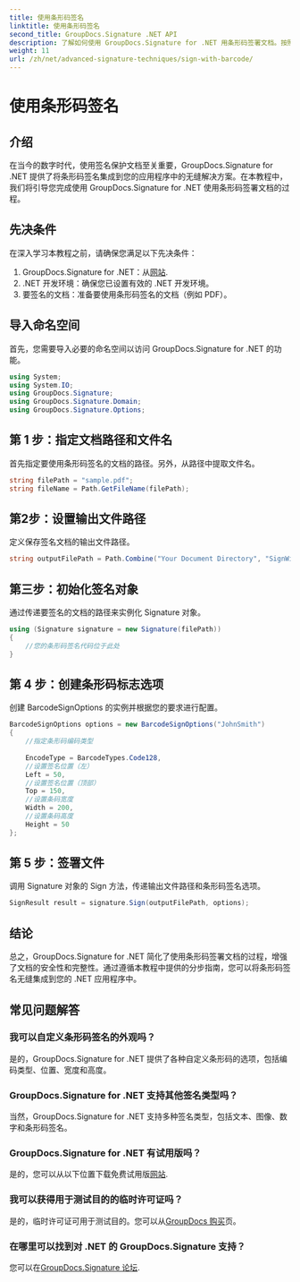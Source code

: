 ```yaml
---
title: 使用条形码签名
linktitle: 使用条形码签名
second_title: GroupDocs.Signature .NET API
description: 了解如何使用 GroupDocs.Signature for .NET 用条形码签署文档。按照我们的分步指南进行无缝集成。
weight: 11
url: /zh/net/advanced-signature-techniques/sign-with-barcode/
---
```


# 使用条形码签名

## 介绍
在当今的数字时代，使用签名保护文档至关重要，GroupDocs.Signature for .NET 提供了将条形码签名集成到您的应用程序中的无缝解决方案。在本教程中，我们将引导您完成使用 GroupDocs.Signature for .NET 使用条形码签署文档的过程。
## 先决条件
在深入学习本教程之前，请确保您满足以下先决条件：
1.  GroupDocs.Signature for .NET：从[网站](https://releases.groupdocs.com/signature/net/).
2. .NET 开发环境：确保您已设置有效的 .NET 开发环境。
3. 要签名的文档：准备要使用条形码签名的文档（例如 PDF）。

## 导入命名空间
首先，您需要导入必要的命名空间以访问 GroupDocs.Signature for .NET 的功能。
```csharp
using System;
using System.IO;
using GroupDocs.Signature;
using GroupDocs.Signature.Domain;
using GroupDocs.Signature.Options;
```
## 第 1 步：指定文档路径和文件名
首先指定要使用条形码签名的文档的路径。另外，从路径中提取文件名。
```csharp
string filePath = "sample.pdf";
string fileName = Path.GetFileName(filePath);
```
## 第2步：设置输出文件路径
定义保存签名文档的输出文件路径。
```csharp
string outputFilePath = Path.Combine("Your Document Directory", "SignWithBarcode", fileName);
```
## 第三步：初始化签名对象
通过传递要签名的文档的路径来实例化 Signature 对象。
```csharp
using (Signature signature = new Signature(filePath))
{
    //您的条形码签名代码位于此处
}
```
## 第 4 步：创建条形码标志选项
创建 BarcodeSignOptions 的实例并根据您的要求进行配置。
```csharp
BarcodeSignOptions options = new BarcodeSignOptions("JohnSmith")
{
	//指定条形码编码类型
	
    EncodeType = BarcodeTypes.Code128,
    //设置签名位置（左）
	Left = 50,
	//设置签名位置（顶部）
    Top = 150,
	//设置条码宽度
    Width = 200,
	//设置条码高度
    Height = 50
};
```
## 第 5 步：签署文件
调用 Signature 对象的 Sign 方法，传递输出文件路径和条形码签名选项。
```csharp
SignResult result = signature.Sign(outputFilePath, options);
```

## 结论
总之，GroupDocs.Signature for .NET 简化了使用条形码签署文档的过程，增强了文档的安全性和完整性。通过遵循本教程中提供的分步指南，您可以将条形码签名无缝集成到您的 .NET 应用程序中。
## 常见问题解答
### 我可以自定义条形码签名的外观吗？
是的，GroupDocs.Signature for .NET 提供了各种自定义条形码的选项，包括编码类型、位置、宽度和高度。
### GroupDocs.Signature for .NET 支持其他签名类型吗？
当然，GroupDocs.Signature for .NET 支持多种签名类型，包括文本、图像、数字和条形码签名。
### GroupDocs.Signature for .NET 有试用版吗？
是的，您可以从以下位置下载免费试用版[网站](https://releases.groupdocs.com/).
### 我可以获得用于测试目的的临时许可证吗？
是的，临时许可证可用于测试目的。您可以从[GroupDocs 购买](https://purchase.groupdocs.com/temporary-license/)页。
### 在哪里可以找到对 .NET 的 GroupDocs.Signature 支持？
您可以在[GroupDocs.Signature 论坛](https://forum.groupdocs.com/c/signature/13).